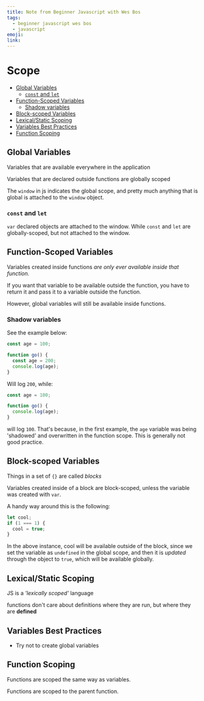 ```yaml
---
title: Note from Beginner Javascript with Wes Bos
tags:
  - beginner javascript wes bos
  - javascript
emoji:
link:
---
```


# Scope <!-- omit in toc -->

- [Global Variables](#global-variables)
  - [`const` and `let`](#const-and-let)
- [Function-Scoped Variables](#function-scoped-variables)
  - [Shadow variables](#shadow-variables)
- [Block-scoped Variables](#block-scoped-variables)
- [Lexical/Static Scoping](#lexicalstatic-scoping)
- [Variables Best Practices](#variables-best-practices)
- [Function Scoping](#function-scoping)

## Global Variables

Variables that are available everywhere in the application

Variables that are declared outside functions are globally scoped

The `window` in js indicates the global scope, and pretty much anything that is global is attached to the `window` object.

### `const` and `let`

`var` declared objects are attached to the window. While `const` and `let` are globally-scoped, but not attached to the window.

## Function-Scoped Variables

Variables created inside functions _are only ever available inside that function._

If you want that variable to be available outside the function, you have to return it and pass it to a variable outside the function.

However, global variables will still be available inside functions.

### Shadow variables

See the example below:

```javascript
const age = 100;

function go() {
  const age = 200;
  console.log(age);
}
```

Will log `200`, while:

```javascript
const age = 100;

function go() {
  console.log(age);
}
```

will log `100`. That's because, in the first example, the `age` variable was being 'shadowed' and overwritten in the function scope. This is generally not good practice.

## Block-scoped Variables

Things in a set of `{}` are called _blocks_

Variables created inside of a block are block-scoped, unless the variable was created with `var`.

A handy way around this is the following:

```javascript
let cool;
if (1 === 1) {
  cool = true;
}
```

In the above instance, cool will be available outside of the block, since we set the variable as `undefined` in the global scope, and then it is _updated_ through the object to `true`, which will be available globally.

## Lexical/Static Scoping

JS is a _'lexically scoped'_ language

functions don't care about definitions where they are run, but where they are **defined**

## Variables Best Practices

- Try not to create global variables

## Function Scoping

Functions are scoped the same way as variables.

Functions are scoped to the parent function.
